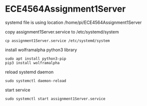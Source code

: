 # ECE4564Assignment1Server

systemd file is using location /home/pi/ECE4564Assignment1Server

copy assignment1Server.service to /etc/systemd/system
```
cp assignment1Server.service /etc/systemd/system
```

install wolframalpha python3 library
```
sudo apt install python3-pip
pip3 install wolframalpha
```

reload systemd daemon
```
sudo systemctl daemon-reload
```

start service
```
sudo systemctl start assignment1Server.service
```
